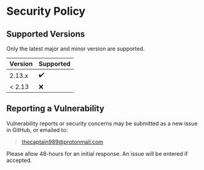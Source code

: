 # Security Policy

## Supported Versions

Only the latest major and minor version are supported.

| Version | Supported          |
| ------- | ------------------ |
| 2.13.x  | :heavy_check_mark: |
| < 2.13  | :x:                |

## Reporting a Vulnerability

Vulnerability reports or security concerns may be submitted as a new issue in GitHub, or emailed to:

><thecaptain989@protonmail.com>

Please allow 48-hours for an initial response. An issue will be entered if accepted.
